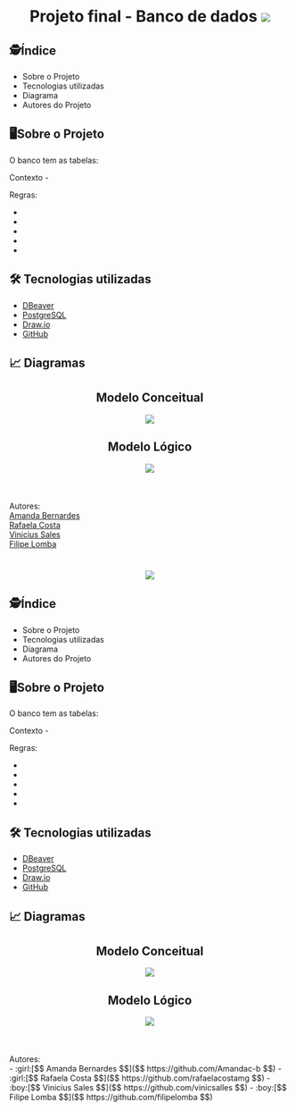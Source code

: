 <h1 align="center">
Projeto final - Banco de dados
    <img src="https://github.com/Amandac-b/G6BancoDeDados/blob/main/imagemcapa.jfif">
</h1>

## :detective:Índice

<ul>
    <li>Sobre o Projeto</li>
    <li>Tecnologias utilizadas</li>
    <li>Diagrama</li>
    <li>Autores do Projeto</li>
</ul>

## :desktop_computer:Sobre o Projeto



O banco tem as tabelas:

Contexto - 

Regras:

-
-
-
-
-



## :hammer_and_wrench: Tecnologias utilizadas

- [DBeaver](https://dbeaver.io/download/)
- [PostgreSQL](https://www.postgresql.org)
- [Draw.io](https://app.diagrams.net/)
- [GitHub](https://github.com/)

## :chart_with_upwards_trend: Diagramas

<div align="center">

  ## Modelo Conceitual
   <img src="https://github.com/Amandac-b/G6BancoDeDados/blob/main/grupomodeloconceitual.png">
  
  ## Modelo Lógico
   <img src="https://github.com/Amandac-b/G6BancoDeDados/blob/main/modelologicogrupo.png">

</div>
<br/>
<br/>
<br/>
Autores:<br/>
<a href="https://github.com/Amandac-b">Amanda Bernardes</a><br>
<a href="https://github.com/rafaelacostamg">Rafaela Costa</a><br>
<a href="https://github.com/vinicsalles">Vinicius Sales</a><br>
<a href="https://github.com/filipelomba">Filipe Lomba</a><br>
<h1 align="center">
    <img src="https://github.com/Amandac-b/G6BancoDeDados/blob/main/imagemcapa.jfif">
</h1>

## :detective:Índice

<ul>
    <li>Sobre o Projeto</li>
    <li>Tecnologias utilizadas</li>
    <li>Diagrama</li>
    <li>Autores do Projeto</li>
</ul>

## :desktop_computer:Sobre o Projeto


O banco tem as tabelas:

Contexto - 

Regras:

-
-
-
-
-



## :hammer_and_wrench: Tecnologias utilizadas

- [DBeaver](https://dbeaver.io/download/)
- [PostgreSQL](https://www.postgresql.org)
- [Draw.io](https://app.diagrams.net/)
- [GitHub](https://github.com/)

## :chart_with_upwards_trend: Diagramas

<div align="center">

  ## Modelo Conceitual
   <img src="https://github.com/Amandac-b/G6BancoDeDados/blob/main/grupomodeloconceitual.png">
  
  ## Modelo Lógico
   <img src="https://github.com/Amandac-b/G6BancoDeDados/blob/main/modelologicogrupo.png">

</div>
<br/>
<br/>
<br/>
Autores:<br/>
- :girl:[$$ Amanda Bernardes $$]($$ https://github.com/Amandac-b $$)
- :girl:[$$ Rafaela Costa $$]($$ https://github.com/rafaelacostamg $$)
- :boy:[$$ Vinicius Sales $$]($$ https://github.com/vinicsalles $$)
- :boy:[$$ Filipe Lomba $$]($$ https://github.com/filipelomba $$)
